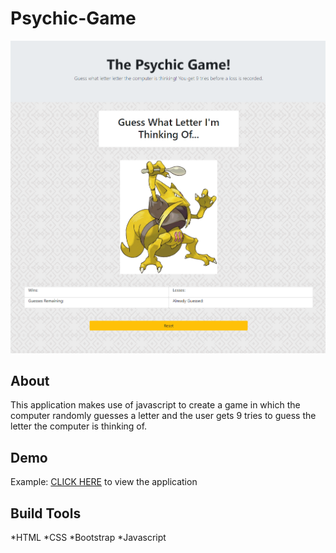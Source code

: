 # Psychic-Game

![Screenshot](psychicgame.png)

## About

This application makes use of javascript to create a game in which the computer randomly guesses a letter and the user gets 9 tries to guess the letter the computer is thinking of.

## Demo

Example: [CLICK HERE](https://nicholasherrick.github.io/Psychic-Game/.) to view the application

## Build Tools

*HTML
*CSS
*Bootstrap
*Javascript
